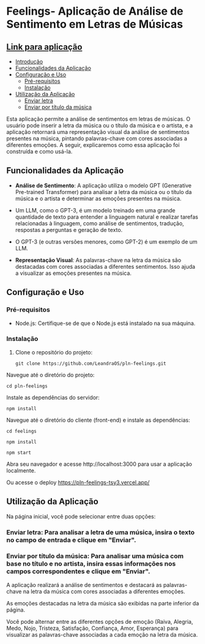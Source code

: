 # Feelings- Aplicação de Análise de Sentimento em Letras de Músicas
## [Link para aplicação](https://pln-feelings-tsy3.vercel.app/)

- [Introdução](#introdução)
- [Funcionalidades da Aplicação](#funcionalidades-da-aplicação)
- [Configuração e Uso](#configuração-e-uso)
  - [Pré-requisitos](#pré-requisitos)
  - [Instalação](#instalação)
- [Utilização da Aplicação](#utilização-da-aplicação)
  - [Enviar letra](#enviar-letra)
  - [Enviar por título da música](#enviar-por-título-da-música)


Esta aplicação permite a análise de sentimentos em letras de músicas. O usuário pode inserir a letra da música ou o título da música e o artista, e a aplicação retornará uma representação visual da análise de sentimentos presentes na música, pintando palavras-chave com cores associadas a diferentes emoções. A seguir, explicaremos como essa aplicação foi construída e como usá-la.

## Funcionalidades da Aplicação

- **Análise de Sentimento**: A aplicação utiliza o modelo GPT (Generative Pre-trained Transformer) para analisar a letra da música ou o título da música e o artista e determinar as emoções presentes na música.
- Um LLM, como o GPT-3, é um modelo treinado em uma grande quantidade de texto para entender a linguagem natural e realizar tarefas relacionadas à linguagem, como análise de sentimentos, tradução, respostas a perguntas e geração de texto.

- O GPT-3 (e outras versões menores, como GPT-2) é um exemplo de um LLM.

- **Representação Visual**: As palavras-chave na letra da música são destacadas com cores associadas a diferentes sentimentos. Isso ajuda a visualizar as emoções presentes na música.

## Configuração e Uso

### Pré-requisitos

- Node.js: Certifique-se de que o Node.js está instalado na sua máquina.

### Instalação

1. Clone o repositório do projeto:

   ```shell
   git clone https://github.com/LeandraOS/pln-feelings.git

Navegue até o diretório do projeto:

```
cd pln-feelings
```

Instale as dependências do servidor:
```
npm install
```

Navegue até o diretório do cliente (front-end) e instale as dependências:


```
cd feelings
```

```
npm install
```
```
npm start
```
Abra seu navegador e acesse http://localhost:3000 para usar a aplicação localmente.

Ou acesse o deploy https://pln-feelings-tsy3.vercel.app/

## Utilização da Aplicação
Na página inicial, você pode selecionar entre duas opções:

### Enviar letra: Para analisar a letra de uma música, insira o texto no campo de entrada e clique em "Enviar".

### Enviar por título da música: Para analisar uma música com base no título e no artista, insira essas informações nos campos correspondentes e clique em "Enviar".
A aplicação realizará a análise de sentimentos e destacará as palavras-chave na letra da música com cores associadas a diferentes emoções.

As emoções destacadas na letra da música são exibidas na parte inferior da página.

Você pode alternar entre as diferentes opções de emoção (Raiva, Alegria, Medo, Nojo, Tristeza, Satisfação, Confiança, Amor, Esperança) para visualizar as palavras-chave associadas a cada emoção na letra da música.



